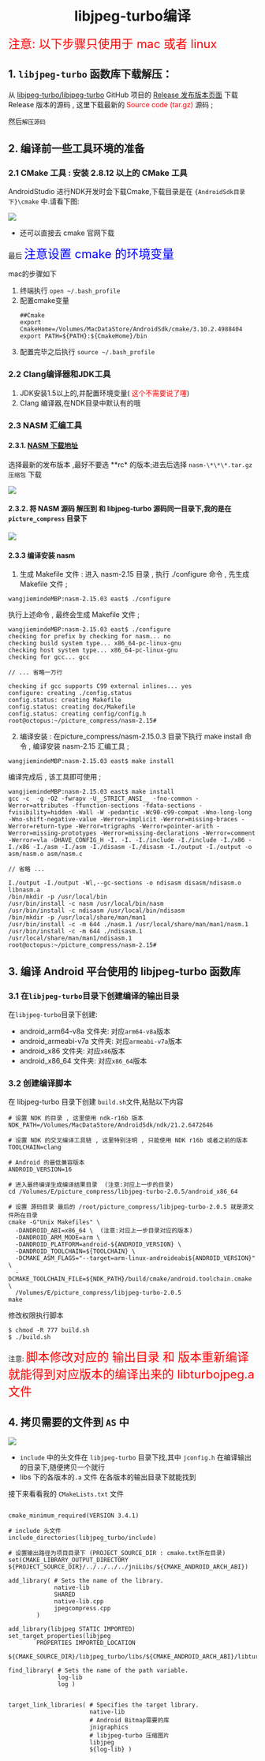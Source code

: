 # <center>libjpeg-turbo编译<center>

<font color=red size = 5> 注意: 以下步骤只使用于 mac 或者 linux</font>

## 1. `libjpeg-turbo` 函数库下载解压：

从 [libjpeg-turbo/libjpeg-turbo](https://github.com/libjpeg-turbo/libjpeg-turbo) GitHub 项目的 [Release 发布版本页面](https://github.com/libjpeg-turbo/libjpeg-turbo/releases) 下载 Release 版本的源码 , 这里下载最新的 <font color=red>Source code (tar.gz)</font> 源码 ;

然后`解压源码`

## 2. 编译前一些工具环境的准备

### 2.1 CMake 工具 : 安装 2.8.12 以上的 CMake 工具

AndroidStudio 进行NDK开发时会下载Cmake,下载目录是在 `{AndroidSdk目录下}\cmake` 中.请看下图:

![](markdown_picture/Android_Cmake.jpg)

- 还可以直接去 cmake 官网下载

最后 <font color = blue size = 5>注意设置 cmake 的环境变量</font>

mac的步骤如下

1. 终端执行 `open ~/.bash_profile`
2. 配置cmake变量
    ```
    ##Cmake
    export CmakeHome=/Volumes/MacDataStore/AndroidSdk/cmake/3.10.2.4988404
    export PATH=${PATH}:${CmakeHome}/bin
    ```
3. 配置完毕之后执行 `source ~/.bash_profile`

### 2.2 Clang编译器和JDK工具

1. JDK安装1.5以上的,并配置环境变量(<font color=red> 这个不需要说了噻</font>)
2. Clang 编译器,在NDK目录中默认有的哦

### 2.3 NASM 汇编工具

#### 2.3.1. [NASM 下载地址](https://www.nasm.us/pub/nasm/releasebuilds/?C=M;O=D)
选择最新的发布版本 ,最好不要选 \*\*rc\* 的版本;进去后选择 ` nasm-\*\*\*.tar.gz 压缩包 ` 下载

![](markdown_picture/nasm.jpg)


####  2.3.2. 将 NASM 源码 解压到 和 libjpeg-turbo 源码同一目录下,我的是在 `picture_compress` 目录下

![](markdown_picture/directory.jpg)

####  2.3.3 编译安装 nasm

1. 生成 Makefile 文件 : 进入 nasm-2.15 目录 , 执行 ./configure 命令 , 先生成 Makefile 文件 ;
```
wangjiemindeMBP:nasm-2.15.03 east$ ./configure
```

执行上述命令 , 最终会生成 Makefile 文件 ;

```
wangjiemindeMBP:nasm-2.15.03 east$ ./configure 
checking for prefix by checking for nasm... no
checking build system type... x86_64-pc-linux-gnu
checking host system type... x86_64-pc-linux-gnu
checking for gcc... gcc

// ... 省略一万行 

checking if gcc supports C99 external inlines... yes
configure: creating ./config.status
config.status: creating Makefile
config.status: creating doc/Makefile
config.status: creating config/config.h
root@octopus:~/picture_compress/nasm-2.15# 

```

2. 编译安装 : 在picture_compress/nasm-2.15.0.3 目录下执行 make install 命令 , 编译安装 nasm-2.15 汇编工具 ;

```
wangjiemindeMBP:nasm-2.15.03 east$ make install
```

编译完成后 , 该工具即可使用 ;

```
wangjiemindeMBP:nasm-2.15.03 east$ make install
gcc -c  -g -O2 -fwrapv -U__STRICT_ANSI__ -fno-common -Werror=attributes -ffunction-sections -fdata-sections -fvisibility=hidden -Wall -W -pedantic -Wc90-c99-compat -Wno-long-long -Wno-shift-negative-value -Werror=implicit -Werror=missing-braces -Werror=return-type -Werror=trigraphs -Werror=pointer-arith -Werror=missing-prototypes -Werror=missing-declarations -Werror=comment -Werror=vla -DHAVE_CONFIG_H -I. -I. -I./include -I./include -I./x86 -I./x86 -I./asm -I./asm -I./disasm -I./disasm -I./output -I./output -o asm/nasm.o asm/nasm.c

// 省略 ...

I./output -I./output -Wl,--gc-sections -o ndisasm disasm/ndisasm.o libnasm.a 
/bin/mkdir -p /usr/local/bin
/usr/bin/install -c nasm /usr/local/bin/nasm
/usr/bin/install -c ndisasm /usr/local/bin/ndisasm
/bin/mkdir -p /usr/local/share/man/man1
/usr/bin/install -c -m 644 ./nasm.1 /usr/local/share/man/man1/nasm.1
/usr/bin/install -c -m 644 ./ndisasm.1 /usr/local/share/man/man1/ndisasm.1
root@octopus:~/picture_compress/nasm-2.15# 

```

## 3. 编译 Android 平台使用的 libjpeg-turbo 函数库

###  3.1 在`libjpeg-turbo`目录下创建编译的输出目录

在`libjpeg-turbo`目录下创建:

- android_arm64-v8a 文件夹: 对应`arm64-v8a`版本
- android_armeabi-v7a 文件夹: 对应`armeabi-v7a`版本
- android_x86 文件夹: 对应`x86`版本
- android_x86_64 文件夹: 对应`x86_64`版本

### 3.2 创建编译脚本

在 libjpeg-turbo 目录下创建 `build.sh`文件,粘贴以下内容

```
# 设置 NDK 的目录 , 这里使用 ndk-r16b 版本
NDK_PATH=/Volumes/MacDataStore/AndroidSdk/ndk/21.2.6472646

# 设置 NDK 的交叉编译工具链 , 这里特别注明 , 只能使用 NDK r16b 或者之前的版本 
TOOLCHAIN=clang

# Android 的最低兼容版本 
ANDROID_VERSION=16

# 进入最终编译生成编译结果目录  (注意:对应上一步的目录)
cd /Volumes/E/picture_compress/libjpeg-turbo-2.0.5/android_x86_64

# 设置 源码目录 最后的 /root/picture_compress/libjpeg-turbo-2.0.5 就是源文件所在目录
cmake -G"Unix Makefiles" \
  -DANDROID_ABI=x86_64 \  (注意:对应上一步目录对应的版本)
  -DANDROID_ARM_MODE=arm \
  -DANDROID_PLATFORM=android-${ANDROID_VERSION} \
  -DANDROID_TOOLCHAIN=${TOOLCHAIN} \
  -DCMAKE_ASM_FLAGS="--target=arm-linux-androideabi${ANDROID_VERSION}" \
  -DCMAKE_TOOLCHAIN_FILE=${NDK_PATH}/build/cmake/android.toolchain.cmake \
  /Volumes/E/picture_compress/libjpeg-turbo-2.0.5
make

```

修改权限执行脚本

```
$ chmod -R 777 build.sh
$ ./build.sh
```

注意: <font color = red size = 5>脚本修改对应的 输出目录 和 版本重新编译就能得到对应版本的编译出来的 libturbojpeg.a 文件</font>


## 4. 拷贝需要的文件到 `AS` 中

![](markdown_picture/cpp目录.jpg)

- `include` 中的头文件在 `libjpeg-turbo` 目录下找,其中 `jconfig.h` 在编译输出的目录下,随便拷贝一个就行
- libs 下的各版本的`.a` 文件 在各版本的输出目录下就能找到

接下来看看我的 `CMakeLists.txt` 文件

```

cmake_minimum_required(VERSION 3.4.1)

# include 头文件
include_directories(libjpeg_turbo/include)

# 设置输出路径为项目目录下 (PROJECT_SOURCE_DIR : cmake.txt所在目录)
set(CMAKE_LIBRARY_OUTPUT_DIRECTORY ${PROJECT_SOURCE_DIR}/../../../../jniLibs/${CMAKE_ANDROID_ARCH_ABI})

add_library( # Sets the name of the library.
             native-lib
             SHARED
             native-lib.cpp
             jpegcompress.cpp
        )

add_library(libjpeg STATIC IMPORTED)
set_target_properties(libjpeg
        PROPERTIES IMPORTED_LOCATION
        ${CMAKE_SOURCE_DIR}/libjpeg_turbo/libs/${CMAKE_ANDROID_ARCH_ABI}/libturbojpeg.a)

find_library( # Sets the name of the path variable.
              log-lib
              log )


target_link_libraries( # Specifies the target library.
                       native-lib
                       # Android Bitmap需要的库
                       jnigraphics
                       # libjpeg-turbo 压缩图片
                       libjpeg
                       ${log-lib} )
```




















